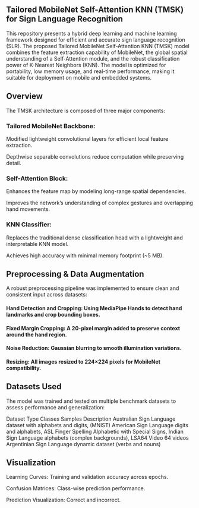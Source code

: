 ## Tailored MobileNet Self-Attention KNN (TMSK) for Sign Language Recognition

This repository presents a hybrid deep learning and machine learning framework designed for efficient and accurate sign language recognition (SLR). The proposed Tailored MobileNet Self-Attention KNN (TMSK) model combines the feature extraction capability of MobileNet, the global spatial understanding of a Self-Attention module, and the robust classification power of K-Nearest Neighbors (KNN). The model is optimized for portability, low memory usage, and real-time performance, making it suitable for deployment on mobile and embedded systems.

## Overview
The TMSK architecture is composed of three major components:

### Tailored MobileNet Backbone:

Modified lightweight convolutional layers for efficient local feature extraction.

Depthwise separable convolutions reduce computation while preserving detail.

### Self-Attention Block:

Enhances the feature map by modeling long-range spatial dependencies.

Improves the network’s understanding of complex gestures and overlapping hand movements.

### KNN Classifier:

Replaces the traditional dense classification head with a lightweight and interpretable KNN model.

Achieves high accuracy with minimal memory footprint (~5 MB).

## Preprocessing & Data Augmentation

A robust preprocessing pipeline was implemented to ensure clean and consistent input across datasets:

#### Hand Detection and Cropping: Using MediaPipe Hands to detect hand landmarks and crop bounding boxes.

#### Fixed Margin Cropping: A 20-pixel margin added to preserve context around the hand region.

#### Noise Reduction: Gaussian blurring to smooth illumination variations.

#### Resizing: All images resized to 224×224 pixels for MobileNet compatibility.

## Datasets Used

The model was trained and tested on multiple benchmark datasets to assess performance and generalization:

Dataset	Type	Classes	Samples	Description
Australian Sign Language dataset with alphabets and digits, 
(MNIST)	American Sign Language digits and alphabets, 
ASL Finger Spelling	Alphabetic with Special Signs, 
Indian Sign Language alphabets (complex backgrounds), 
LSA64	Video	64 videos	Argentinian Sign Language dynamic dataset (verbs and nouns)

## Visualization

Learning Curves: Training and validation accuracy across epochs.

Confusion Matrices: Class-wise prediction performance.

Prediction Visualization: Correct and incorrect.
